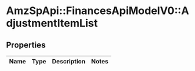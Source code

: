 # AmzSpApi::FinancesApiModelV0::AdjustmentItemList

## Properties
Name | Type | Description | Notes
------------ | ------------- | ------------- | -------------

